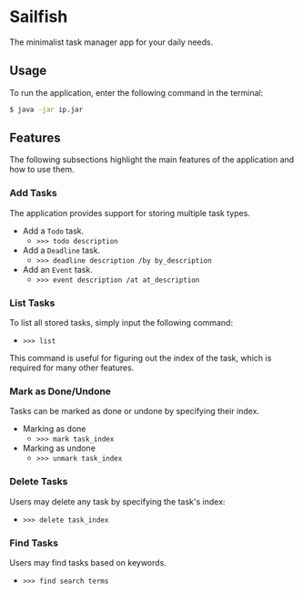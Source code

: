 # Sailfish
The minimalist task manager app for your daily needs.

## Usage
To run the application, enter the following command in the terminal:
```cmd
$ java -jar ip.jar
```

## Features
The following subsections highlight the main features of the application and 
how to use them.

### Add Tasks
The application provides support for storing multiple task types.
- Add a `Todo` task.
  - `>>> todo description`
- Add a `Deadline` task.
  - `>>> deadline description /by by_description`
- Add an `Event` task.
  - `>>> event description /at at_description`

### List Tasks
To list all stored tasks, simply input the following command:
- `>>> list`

This command is useful for figuring out the index of the task, which is required
for many other features.

### Mark as Done/Undone
Tasks can be marked as done or undone by specifying their index.
- Marking as done
  - `>>> mark task_index`
- Marking as undone
  - `>>> unmark task_index`

### Delete Tasks
Users may delete any task by specifying the task's index:
- `>>> delete task_index`

### Find Tasks
Users may find tasks based on keywords.
- `>>> find search terms`
